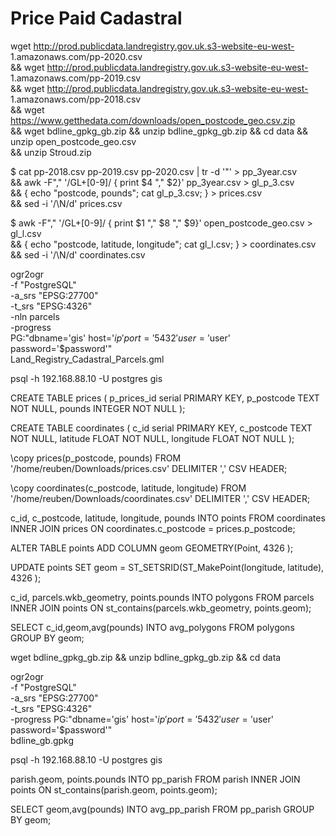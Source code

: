 # Price Paid Cadastral

wget http://prod.publicdata.landregistry.gov.uk.s3-website-eu-west-
1.amazonaws.com/pp-2020.csv \
&& wget http://prod.publicdata.landregistry.gov.uk.s3-website-eu-west-
1.amazonaws.com/pp-2019.csv \
&& wget http://prod.publicdata.landregistry.gov.uk.s3-website-eu-west-
1.amazonaws.com/pp-2018.csv \
&& wget https://www.getthedata.com/downloads/open_postcode_geo.csv.zip \
&& wget bdline_gpkg_gb.zip
&& unzip bdline_gpkg_gb.zip
&& cd data
&& unzip open_postcode_geo.csv \
&& unzip Stroud.zip

$ cat pp-2018.csv pp-2019.csv pp-2020.csv | tr -d '"' > pp_3year.csv \
&& awk -F"," '/GL+[0-9]/ { print $4 "," $2}' pp_3year.csv > gl_p_3.csv \
&& { echo "postcode, pounds"; cat gl_p_3.csv; } > prices.csv \
&& sed -i '/\\N/d' prices.csv

$ awk -F"," '/GL+[0-9]/ { print $1 "," $8 "," $9}' open_postcode_geo.csv >
gl_l.csv \
&& { echo "postcode, latitude, longitude"; cat gl_l.csv; } >
coordinates.csv \
&& sed -i '/\\N/d' coordinates.csv

ogr2ogr \
-f "PostgreSQL" \
-a_srs "EPSG:27700" \
-t_srs "EPSG:4326" \
-nln parcels \
-progress \
PG:"dbname='gis' host='$ip' port='5432' user='$user'
password='$password'" \
Land_Registry_Cadastral_Parcels.gml

psql -h 192.168.88.10 -U postgres gis


CREATE TABLE prices (
p_prices_id serial PRIMARY KEY,
p_postcode TEXT NOT NULL,
pounds INTEGER NOT NULL
);

CREATE TABLE coordinates (
c_id serial PRIMARY KEY,
c_postcode TEXT NOT NULL,
latitude FLOAT NOT NULL,
longitude FLOAT NOT NULL
);

\copy prices(p_postcode, pounds) FROM '/home/reuben/Downloads/prices.csv'
DELIMITER ',' CSV HEADER;

\copy coordinates(c_postcode, latitude, longitude) FROM
'/home/reuben/Downloads/coordinates.csv' DELIMITER ',' CSV HEADER;

c_id,
c_postcode,
latitude,
longitude,
pounds
INTO points
FROM coordinates INNER JOIN prices
ON coordinates.c_postcode = prices.p_postcode;

ALTER TABLE points ADD COLUMN geom GEOMETRY(Point, 4326 );

UPDATE points SET geom = ST_SETSRID(ST_MakePoint(longitude,
latitude), 4326 );

c_id,
parcels.wkb_geometry,
points.pounds
INTO polygons
FROM
parcels INNER JOIN points
ON st_contains(parcels.wkb_geometry, points.geom);

SELECT c_id,geom,avg(pounds)
INTO avg_polygons
FROM polygons
GROUP BY geom;

wget bdline_gpkg_gb.zip
&& unzip bdline_gpkg_gb.zip
&& cd data


ogr2ogr \
-f "PostgreSQL" \
-a_srs "EPSG:27700" \
-t_srs "EPSG:4326" \
-progress PG:"dbname='gis' host='$ip' port='5432' user='$user'
password='$password'" \
bdline_gb.gpkg

psql -h 192.168.88.10 -U postgres gis

parish.geom,
points.pounds
INTO pp_parish
FROM
parish INNER JOIN points
ON st_contains(parish.geom, points.geom);

SELECT geom,avg(pounds)
INTO avg_pp_parish
FROM pp_parish
GROUP BY geom;

